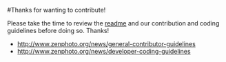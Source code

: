 #Thanks for wanting to contribute!

Please take the time to review the [readme](https://github.com/zenphoto/Unsupported/blob/master/README.md) and our contribution and coding guidelines before doing so. Thanks!

- http://www.zenphoto.org/news/general-contributor-guidelines
- http://www.zenphoto.org/news/developer-coding-guidelines